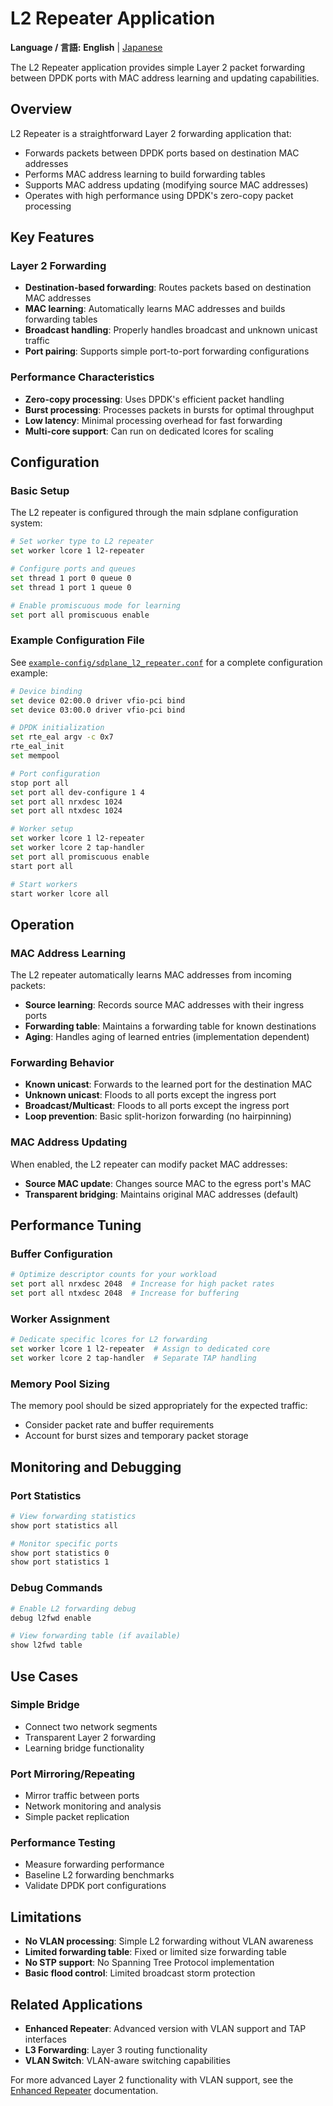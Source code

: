 # L2 Repeater Application

**Language / 言語:** **English** | [Japanese](ja/l2-repeater-application.md)

The L2 Repeater application provides simple Layer 2 packet forwarding between DPDK ports with MAC address learning and updating capabilities.

## Overview

L2 Repeater is a straightforward Layer 2 forwarding application that:
- Forwards packets between DPDK ports based on destination MAC addresses
- Performs MAC address learning to build forwarding tables
- Supports MAC address updating (modifying source MAC addresses)
- Operates with high performance using DPDK's zero-copy packet processing

## Key Features

### Layer 2 Forwarding
- **Destination-based forwarding**: Routes packets based on destination MAC addresses
- **MAC learning**: Automatically learns MAC addresses and builds forwarding tables
- **Broadcast handling**: Properly handles broadcast and unknown unicast traffic
- **Port pairing**: Supports simple port-to-port forwarding configurations

### Performance Characteristics
- **Zero-copy processing**: Uses DPDK's efficient packet handling
- **Burst processing**: Processes packets in bursts for optimal throughput  
- **Low latency**: Minimal processing overhead for fast forwarding
- **Multi-core support**: Can run on dedicated lcores for scaling

## Configuration

### Basic Setup
The L2 repeater is configured through the main sdplane configuration system:

```bash
# Set worker type to L2 repeater
set worker lcore 1 l2-repeater

# Configure ports and queues
set thread 1 port 0 queue 0  
set thread 1 port 1 queue 0

# Enable promiscuous mode for learning
set port all promiscuous enable
```

### Example Configuration File
See [`example-config/sdplane_l2_repeater.conf`](../../example-config/sdplane_l2_repeater.conf) for a complete configuration example:

```bash
# Device binding
set device 02:00.0 driver vfio-pci bind
set device 03:00.0 driver vfio-pci bind

# DPDK initialization
set rte_eal argv -c 0x7
rte_eal_init
set mempool

# Port configuration
stop port all
set port all dev-configure 1 4
set port all nrxdesc 1024
set port all ntxdesc 1024

# Worker setup
set worker lcore 1 l2-repeater
set worker lcore 2 tap-handler
set port all promiscuous enable
start port all

# Start workers
start worker lcore all
```

## Operation

### MAC Address Learning
The L2 repeater automatically learns MAC addresses from incoming packets:
- **Source learning**: Records source MAC addresses with their ingress ports
- **Forwarding table**: Maintains a forwarding table for known destinations
- **Aging**: Handles aging of learned entries (implementation dependent)

### Forwarding Behavior
- **Known unicast**: Forwards to the learned port for the destination MAC
- **Unknown unicast**: Floods to all ports except the ingress port  
- **Broadcast/Multicast**: Floods to all ports except the ingress port
- **Loop prevention**: Basic split-horizon forwarding (no hairpinning)

### MAC Address Updating
When enabled, the L2 repeater can modify packet MAC addresses:
- **Source MAC update**: Changes source MAC to the egress port's MAC
- **Transparent bridging**: Maintains original MAC addresses (default)

## Performance Tuning

### Buffer Configuration
```bash
# Optimize descriptor counts for your workload
set port all nrxdesc 2048  # Increase for high packet rates
set port all ntxdesc 2048  # Increase for buffering
```

### Worker Assignment
```bash
# Dedicate specific lcores for L2 forwarding
set worker lcore 1 l2-repeater  # Assign to dedicated core
set worker lcore 2 tap-handler  # Separate TAP handling
```

### Memory Pool Sizing
The memory pool should be sized appropriately for the expected traffic:
- Consider packet rate and buffer requirements
- Account for burst sizes and temporary packet storage

## Monitoring and Debugging

### Port Statistics
```bash
# View forwarding statistics
show port statistics all

# Monitor specific ports  
show port statistics 0
show port statistics 1
```

### Debug Commands
```bash
# Enable L2 forwarding debug
debug l2fwd enable

# View forwarding table (if available)
show l2fwd table
```

## Use Cases

### Simple Bridge
- Connect two network segments
- Transparent Layer 2 forwarding
- Learning bridge functionality

### Port Mirroring/Repeating
- Mirror traffic between ports
- Network monitoring and analysis
- Simple packet replication

### Performance Testing
- Measure forwarding performance
- Baseline L2 forwarding benchmarks
- Validate DPDK port configurations

## Limitations

- **No VLAN processing**: Simple L2 forwarding without VLAN awareness
- **Limited forwarding table**: Fixed or limited size forwarding table
- **No STP support**: No Spanning Tree Protocol implementation
- **Basic flood control**: Limited broadcast storm protection

## Related Applications

- **Enhanced Repeater**: Advanced version with VLAN support and TAP interfaces
- **L3 Forwarding**: Layer 3 routing functionality
- **VLAN Switch**: VLAN-aware switching capabilities

For more advanced Layer 2 functionality with VLAN support, see the [Enhanced Repeater](enhanced-repeater.md) documentation.